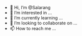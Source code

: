 - 👋 Hi, I’m @Salarang
- 👀 I’m interested in ...
- 🌱 I’m currently learning ...
- 💞️ I’m looking to collaborate on ...
- 📫 How to reach me ...

<!---
Salarang/Salarang is a ✨ special ✨ repository because its `README.md` (this file) appears on your GitHub profile.
You can click the Preview link to take a look at your changes.
--->
